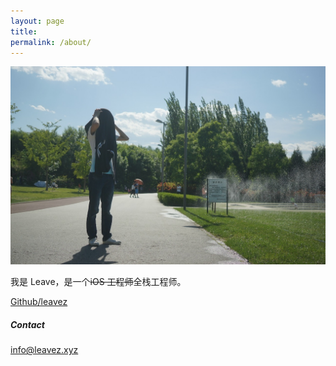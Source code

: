 ```yaml
---
layout: page
title: 
permalink: /about/
---
```

![image](/images/IMG_ME.jpeg)  

我是 Leave，是一个~~iOS 工程师~~全栈工程师。   

[Github/leavez](https://github.com/leavez)


##### Contact
info@leavez.xyz  


